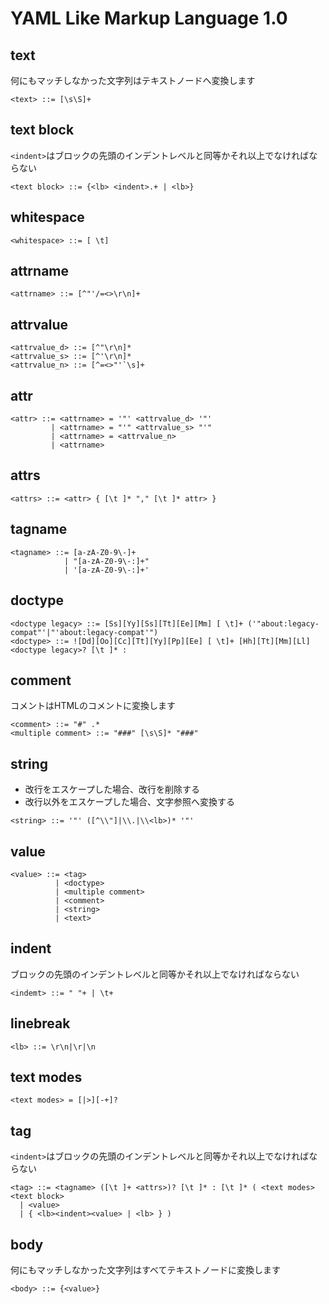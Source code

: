 # YAML Like Markup Language 1.0
## text
何にもマッチしなかった文字列はテキストノードへ変換します
```
<text> ::= [\s\S]+
```

## text block
`<indent>`はブロックの先頭のインデントレベルと同等かそれ以上でなければならない
```
<text block> ::= {<lb> <indent>.+ | <lb>}
```

## whitespace
```
<whitespace> ::= [ \t]
```

## attrname
```
<attrname> ::= [^"'/=<>\r\n]+
```

## attrvalue
```
<attrvalue_d> ::= [^"\r\n]*
<attrvalue_s> ::= [^'\r\n]*
<attrvalue_n> ::= [^=<>"'`\s]+
```

## attr
```
<attr> ::= <attrname> = '"' <attrvalue_d> '"'
         | <attrname> = "'" <attrvalue_s> "'"
         | <attrname> = <attrvalue_n>
         | <attrname>
```

## attrs
```
<attrs> ::= <attr> { [\t ]* "," [\t ]* attr> }
```

## tagname
```
<tagname> ::= [a-zA-Z0-9\-]+
            | "[a-zA-Z0-9\-:]+"
            | '[a-zA-Z0-9\-:]+'
```

## doctype
```
<doctype legacy> ::= [Ss][Yy][Ss][Tt][Ee][Mm] [ \t]+ ('"about:legacy-compat"'|"'about:legacy-compat'")
<doctype> ::= ![Dd][Oo][Cc][Tt][Yy][Pp][Ee] [ \t]+ [Hh][Tt][Mm][Ll] <doctype legacy>? [\t ]* :
```

## comment
コメントはHTMLのコメントに変換します
```
<comment> ::= "#" .*
<multiple comment> ::= "###" [\s\S]* "###"
```

## string
- 改行をエスケープした場合、改行を削除する
- 改行以外をエスケープした場合、文字参照へ変換する
```
<string> ::= '"' ([^\\"]|\\.|\\<lb>)* '"'
```

## value
```
<value> ::= <tag>
          | <doctype>
          | <multiple comment>
          | <comment>
          | <string>
          | <text>
```

## indent
ブロックの先頭のインデントレベルと同等かそれ以上でなければならない
```
<indemt> ::= " "+ | \t+
```

## linebreak
```
<lb> ::= \r\n|\r|\n
```

## text modes
```
<text modes> = [|>][-+]?
```

## tag
`<indent>`はブロックの先頭のインデントレベルと同等かそれ以上でなければならない
```
<tag> ::= <tagname> ([\t ]+ <attrs>)? [\t ]* : [\t ]* ( <text modes> <text block>
  | <value>
  | { <lb><indent><value> | <lb> } )
```

## body
何にもマッチしなかった文字列はすべてテキストノードに変換します
```
<body> ::= {<value>}
```